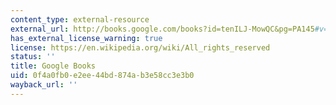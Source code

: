 ```yaml
---
content_type: external-resource
external_url: http://books.google.com/books?id=tenILJ-MowQC&pg=PA145#v=onepage
has_external_license_warning: true
license: https://en.wikipedia.org/wiki/All_rights_reserved
status: ''
title: Google Books
uid: 0f4a0fb0-e2ee-44bd-874a-b3e58cc3e3b0
wayback_url: ''
---
```

